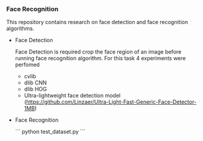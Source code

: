 ### Face Recognition 

This repository contains research on face detection and face recognition algorithms.

* Face Detection

    Face Detection is required crop the face region of an image before running face recognition algorithm. For this task 4 experiments were perfomed

    * cvlib
    * dlib CNN
    * dlib HOG
    * Ultra-lightweight face detection model (https://github.com/Linzaer/Ultra-Light-Fast-Generic-Face-Detector-1MB)

* Face Recognition

    ´´´
    python test_dataset.py
    ´´´
